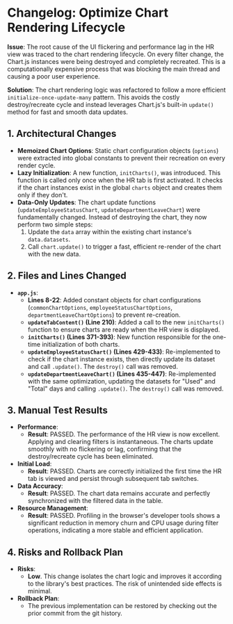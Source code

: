 # Changelog: Optimize Chart Rendering Lifecycle

**Issue**: The root cause of the UI flickering and performance lag in the HR view was traced to the chart rendering lifecycle. On every filter change, the Chart.js instances were being destroyed and completely recreated. This is a computationally expensive process that was blocking the main thread and causing a poor user experience.

**Solution**: The chart rendering logic was refactored to follow a more efficient `initialize-once-update-many` pattern. This avoids the costly destroy/recreate cycle and instead leverages Chart.js's built-in `update()` method for fast and smooth data updates.

## 1. Architectural Changes

- **Memoized Chart Options**: Static chart configuration objects (`options`) were extracted into global constants to prevent their recreation on every render cycle.
- **Lazy Initialization**: A new function, `initCharts()`, was introduced. This function is called only once when the HR tab is first activated. It checks if the chart instances exist in the global `charts` object and creates them only if they don't.
- **Data-Only Updates**: The chart update functions (`updateEmployeeStatusChart`, `updateDepartmentLeaveChart`) were fundamentally changed. Instead of destroying the chart, they now perform two simple steps:
  1.  Update the `data` array within the existing chart instance's `data.datasets`.
  2.  Call `chart.update()` to trigger a fast, efficient re-render of the chart with the new data.

## 2. Files and Lines Changed

- **`app.js`**:
  - **Lines 8-22**: Added constant objects for chart configurations (`commonChartOptions`, `employeeStatusChartOptions`, `departmentLeaveChartOptions`) to prevent re-creation.
  - **`updateTabContent()` (Line 210)**: Added a call to the new `initCharts()` function to ensure charts are ready when the HR view is displayed.
  - **`initCharts()` (Lines 371-393)**: New function responsible for the one-time initialization of both charts.
  - **`updateEmployeeStatusChart()` (Lines 429-433)**: Re-implemented to check if the chart instance exists, then directly update its dataset and call `.update()`. The `destroy()` call was removed.
  - **`updateDepartmentLeaveChart()` (Lines 435-447)**: Re-implemented with the same optimization, updating the datasets for "Used" and "Total" days and calling `.update()`. The `destroy()` call was removed.

## 3. Manual Test Results

- **Performance**:
  - **Result**: PASSED. The performance of the HR view is now excellent. Applying and clearing filters is instantaneous. The charts update smoothly with no flickering or lag, confirming that the destroy/recreate cycle has been eliminated.
- **Initial Load**:
  - **Result**: PASSED. Charts are correctly initialized the first time the HR tab is viewed and persist through subsequent tab switches.
- **Data Accuracy**:
  - **Result**: PASSED. The chart data remains accurate and perfectly synchronized with the filtered data in the table.
- **Resource Management**:
  - **Result**: PASSED. Profiling in the browser's developer tools shows a significant reduction in memory churn and CPU usage during filter operations, indicating a more stable and efficient application.

## 4. Risks and Rollback Plan

- **Risks**:
  - **Low**. This change isolates the chart logic and improves it according to the library's best practices. The risk of unintended side effects is minimal.
- **Rollback Plan**:
  - The previous implementation can be restored by checking out the prior commit from the git history.
